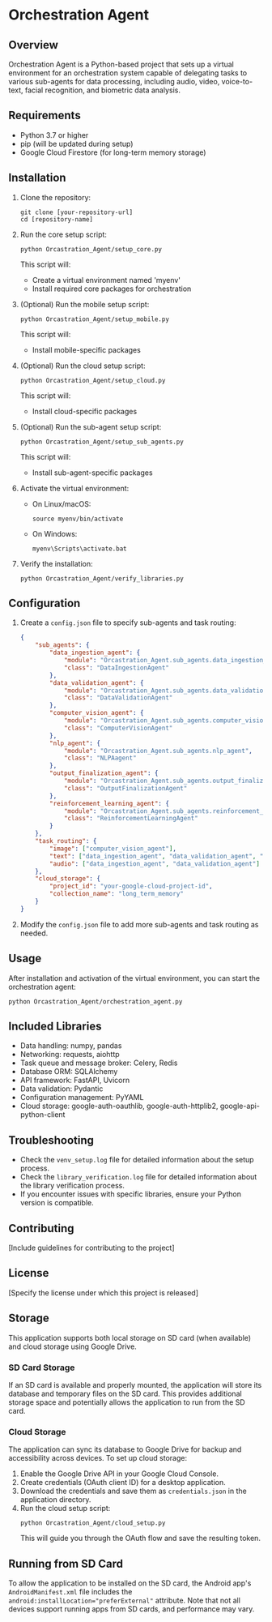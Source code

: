 # Orchestration Agent

## Overview
Orchestration Agent is a Python-based project that sets up a virtual environment for an orchestration system capable of delegating tasks to various sub-agents for data processing, including audio, video, voice-to-text, facial recognition, and biometric data analysis.

## Requirements
- Python 3.7 or higher
- pip (will be updated during setup)
- Google Cloud Firestore (for long-term memory storage)

## Installation

1. Clone the repository:
   ```
   git clone [your-repository-url]
   cd [repository-name]
   ```

2. Run the core setup script:
   ```
   python Orcastration_Agent/setup_core.py
   ```

   This script will:
   - Create a virtual environment named 'myenv'
   - Install required core packages for orchestration

3. (Optional) Run the mobile setup script:
   ```
   python Orcastration_Agent/setup_mobile.py
   ```

   This script will:
   - Install mobile-specific packages

4. (Optional) Run the cloud setup script:
   ```
   python Orcastration_Agent/setup_cloud.py
   ```

   This script will:
   - Install cloud-specific packages

5. (Optional) Run the sub-agent setup script:
   ```
   python Orcastration_Agent/setup_sub_agents.py
   ```

   This script will:
   - Install sub-agent-specific packages

6. Activate the virtual environment:
   - On Linux/macOS:
     ```
     source myenv/bin/activate
     ```
   - On Windows:
     ```
     myenv\Scripts\activate.bat
     ```

7. Verify the installation:
   ```
   python Orcastration_Agent/verify_libraries.py
   ```

## Configuration

1. Create a `config.json` file to specify sub-agents and task routing:
   ```json
   {
       "sub_agents": {
           "data_ingestion_agent": {
               "module": "Orcastration_Agent.sub_agents.data_ingestion_agent",
               "class": "DataIngestionAgent"
           },
           "data_validation_agent": {
               "module": "Orcastration_Agent.sub_agents.data_validation_agent",
               "class": "DataValidationAgent"
           },
           "computer_vision_agent": {
               "module": "Orcastration_Agent.sub_agents.computer_vision_agent",
               "class": "ComputerVisionAgent"
           },
           "nlp_agent": {
               "module": "Orcastration_Agent.sub_agents.nlp_agent",
               "class": "NLPAagent"
           },
           "output_finalization_agent": {
               "module": "Orcastration_Agent.sub_agents.output_finalization_agent",
               "class": "OutputFinalizationAgent"
           },
           "reinforcement_learning_agent": {
               "module": "Orcastration_Agent.sub_agents.reinforcement_learning_agent",
               "class": "ReinforcementLearningAgent"
           }
       },
       "task_routing": {
           "image": ["computer_vision_agent"],
           "text": ["data_ingestion_agent", "data_validation_agent", "nlp_agent", "output_finalization_agent"],
           "audio": ["data_ingestion_agent", "data_validation_agent"]
       },
       "cloud_storage": {
           "project_id": "your-google-cloud-project-id",
           "collection_name": "long_term_memory"
       }
   }
   ```

2. Modify the `config.json` file to add more sub-agents and task routing as needed.

## Usage

After installation and activation of the virtual environment, you can start the orchestration agent:
   ```
   python Orcastration_Agent/orchestration_agent.py
   ```

## Included Libraries

- Data handling: numpy, pandas
- Networking: requests, aiohttp
- Task queue and message broker: Celery, Redis
- Database ORM: SQLAlchemy
- API framework: FastAPI, Uvicorn
- Data validation: Pydantic
- Configuration management: PyYAML
- Cloud storage: google-auth-oauthlib, google-auth-httplib2, google-api-python-client

## Troubleshooting

- Check the `venv_setup.log` file for detailed information about the setup process.
- Check the `library_verification.log` file for detailed information about the library verification process.
- If you encounter issues with specific libraries, ensure your Python version is compatible.

## Contributing

[Include guidelines for contributing to the project]

## License

[Specify the license under which this project is released]

## Storage

This application supports both local storage on SD card (when available) and cloud storage using Google Drive.

### SD Card Storage
If an SD card is available and properly mounted, the application will store its database and temporary files on the SD card. This provides additional storage space and potentially allows the application to run from the SD card.

### Cloud Storage
The application can sync its database to Google Drive for backup and accessibility across devices. To set up cloud storage:

1. Enable the Google Drive API in your Google Cloud Console.
2. Create credentials (OAuth client ID) for a desktop application.
3. Download the credentials and save them as `credentials.json` in the application directory.
4. Run the cloud setup script:
   ```
   python Orcastration_Agent/cloud_setup.py
   ```
   This will guide you through the OAuth flow and save the resulting token.

## Running from SD Card

To allow the application to be installed on the SD card, the Android app's `AndroidManifest.xml` file includes the `android:installLocation="preferExternal"` attribute. Note that not all devices support running apps from SD cards, and performance may vary.